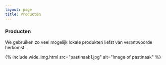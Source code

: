 ```yaml
---
layout: page
title: Producten
---
```


### Producten

We gebruiken zo veel mogelijk lokale produkten liefst van verantwoorde herkomst.

{% include wide_img.html src="pastinaak1.jpg" alt="Image of pastinaak" %}

